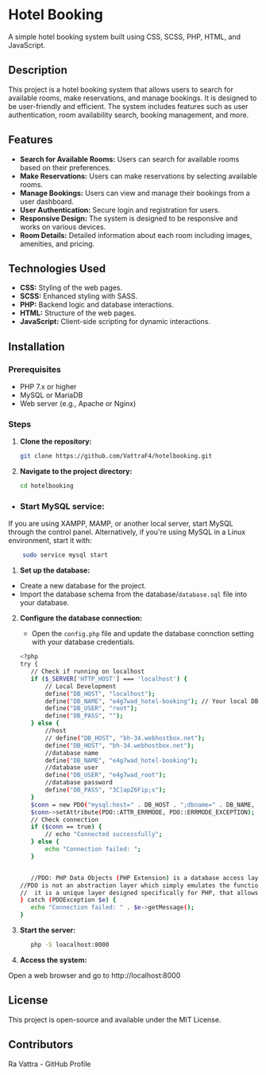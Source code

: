 # Hotel Booking

A simple hotel booking system built using CSS, SCSS, PHP, HTML, and JavaScript.

## Description

This project is a hotel booking system that allows users to search for available rooms, make reservations, and manage bookings. It is designed to be user-friendly and efficient. The system includes features such as user authentication, room availability search, booking management, and more.

## Features

- **Search for Available Rooms:** Users can search for available rooms based on their preferences.
- **Make Reservations:** Users can make reservations by selecting available rooms.
- **Manage Bookings:** Users can view and manage their bookings from a user dashboard.
- **User Authentication:** Secure login and registration for users.
- **Responsive Design:** The system is designed to be responsive and works on various devices.
- **Room Details:** Detailed information about each room including images, amenities, and pricing.

## Technologies Used

- **CSS:** Styling of the web pages.
- **SCSS:** Enhanced styling with SASS.
- **PHP:** Backend logic and database interactions.
- **HTML:** Structure of the web pages.
- **JavaScript:** Client-side scripting for dynamic interactions.

## Installation

### Prerequisites

- PHP 7.x or higher
- MySQL or MariaDB
- Web server (e.g., Apache or Nginx)

### Steps

1. **Clone the repository:**
   ```bash
   git clone https://github.com/VattraF4/hotelbooking.git
2. **Navigate to the project directory:**

    ```bash
    cd hotelbooking
    ```
- ### Start MySQL service:
If you are using XAMPP, MAMP, or another local server, start MySQL through the control panel.
Alternatively, if you're using MySQL in a Linux environment, start it with:
```bash
    sudo service mysql start
```
1. **Set up the database:**
 - Create a new database for the project.
 - Import the database schema from the database/``database.sql`` file into your database.
2. **Configure the database connection:**
   - Open the ``config.php`` file and update the database connction setting with your database credentials.
    ```bash
   <?php
   try {
       // Check if running on localhost
       if ($_SERVER['HTTP_HOST'] === 'localhost') {
           // Local Development
           define("DB_HOST", "localhost");
           define("DB_NAME", "e4g7wad_hotel-booking"); // Your local DB name
           define("DB_USER", "root");
           define("DB_PASS", "");
       } else {
           //host
           // define("DB_HOST", "bh-34.webhostbox.net");
           define("DB_HOST", "bh-34.webhostbox.net");
           //database name
           define("DB_NAME", "e4g7wad_hotel-booking");
           //database user
           define("DB_USER", "e4g7wad_root");
           //database password
           define("DB_PASS", "3C]apZ6Fip;x");
       }
       $conn = new PDO("mysql:host=" . DB_HOST . ";dbname=" . DB_NAME, DB_USER, DB_PASS);
       $conn->setAttribute(PDO::ATTR_ERRMODE, PDO::ERRMODE_EXCEPTION);
       // Check connection
       if ($conn == true) {
           // echo "Connected successfully";
       } else {
           echo "Connection failed: ";
       }


       //PDO: PHP Data Objects (PHP Extension) is a database access layer providing a uniform method of access to multiple databases.
   //PDO is not an abstraction layer which simply emulates the functionality of other databases;
   //  it is a unique layer designed specifically for PHP, that allows developers to write portable code between databases.
   } catch (PDOException $e) {
       echo "Connection failed: " . $e->getMessage();
   }
   ```
5. **Start the server:**
   ```bash
      php -S loacalhost:8000
   ```

6. **Access the system:**

Open a web browser and go to http://localhost:8000

## License

This project is open-source and available under the MIT License.

## Contributors

Ra Vattra - GitHub Profile
